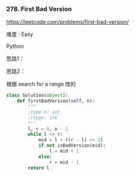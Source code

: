 ### 278. First Bad Version

<https://leetcode.com/problems/first-bad-version/>



难度 : Easy

Python

思路1：





思路2：

根据 search for a range 改的



```python
class Solution(object):
    def firstBadVersion(self, n):
        """
        :type n: int
        :rtype: int
        """
        l, r = 0, n - 1
        while l <= r:
            mid = l + ((r - l) >> 2)
            if not isBadVersion(mid):
                l = mid + 1
            else:
                r = mid - 1
        return l
```






